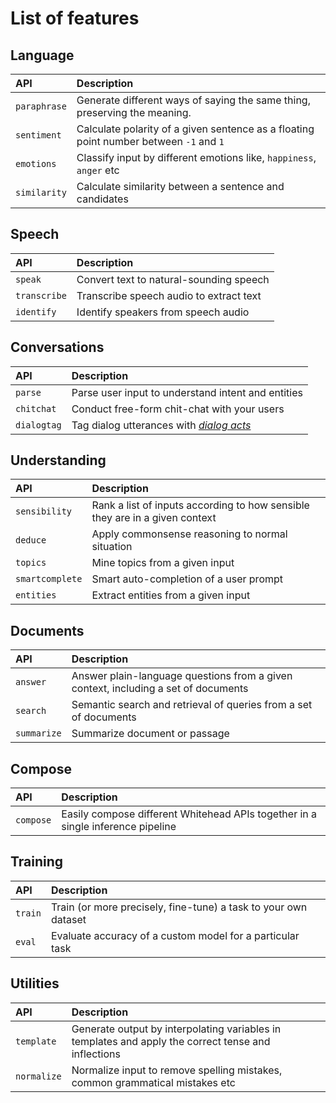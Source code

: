 # List of features 

## Language

| API          | Description                                                                            |
|:-------------|:---------------------------------------------------------------------------------------|
| `paraphrase` | Generate different ways of saying the same thing, preserving the meaning.              |
| `sentiment`  | Calculate polarity of a given sentence as a floating point number between `-1` and `1` |
| `emotions`   | Classify input by different emotions like, `happiness`, `anger` etc                    |
| `similarity` | Calculate similarity between a sentence and candidates                                 |

## Speech

| API          | Description                             |
|:-------------|:----------------------------------------|
| `speak`      | Convert text to natural-sounding speech |
| `transcribe` | Transcribe speech audio to extract text |
| `identify`   | Identify speakers from speech audio     |

## Conversations

| API         | Description                                                                          |
|:------------|:-------------------------------------------------------------------------------------|
| `parse`     | Parse user input to understand intent and entities                                   |
| `chitchat`  | Conduct free-form chit-chat with your users                                          |
| `dialogtag` | Tag dialog utterances with [_dialog acts_](https://en.wikipedia.org/wiki/Dialog_act) |

## Understanding

| API             | Description                                                                 |
|:----------------|:----------------------------------------------------------------------------|
| `sensibility`   | Rank a list of inputs according to how sensible they are in a given context |
| `deduce`        | Apply commonsense reasoning to normal situation                             |
| `topics`        | Mine topics from a given input                                              |
| `smartcomplete` | Smart auto-completion of a user prompt                                      |
| `entities`      | Extract entities from a given input                                         |

## Documents

| API         | Description                                                                        |
|:------------|:-----------------------------------------------------------------------------------|
| `answer`    | Answer plain-language questions from a given context, including a set of documents |
| `search`    | Semantic search and retrieval of queries from a set of documents                   |
| `summarize` | Summarize document or passage                                                      |

## Compose

| API       | Description                                                                     |
|:----------|:--------------------------------------------------------------------------------|
| `compose` | Easily compose different Whitehead APIs together in a single inference pipeline |

## Training

| API     | Description                                                     |
|:--------|:----------------------------------------------------------------|
| `train` | Train (or more precisely, fine-tune) a task to your own dataset |
| `eval`  | Evaluate accuracy of a custom model for a particular task       |

## Utilities

| API         | Description                                                                                         |
|:------------|:----------------------------------------------------------------------------------------------------|
| `template`  | Generate output by interpolating variables in templates and apply the correct tense and inflections |
| `normalize` | Normalize input to remove spelling mistakes, common grammatical mistakes etc                        |

